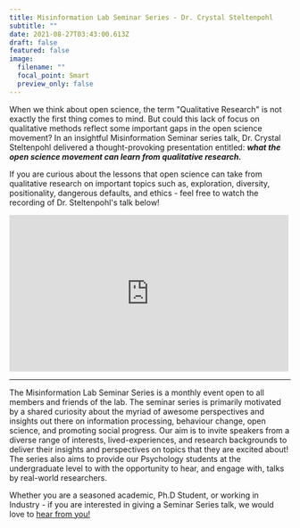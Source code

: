 ```yaml
---
title: Misinformation Lab Seminar Series - Dr. Crystal Steltenpohl
subtitle: ""
date: 2021-08-27T03:43:00.613Z
draft: false
featured: false
image:
  filename: ""
  focal_point: Smart
  preview_only: false
---
```


When we think about open science, the term "Qualitative Research" is not exactly the first thing comes to mind. But could this lack of focus on qualitative methods reflect some important gaps in the open science movement? In an insightful Misinformation Seminar series talk, Dr. Crystal Steltenpohl delivered a thought-provoking presentation entitled: ***what the open science movement can learn from qualitative research.*** 

If you are curious about the lessons that open science can take from qualitative research on important topics such as, exploration, diversity, positionality, dangerous defaults, and ethics - feel free to watch the recording of Dr. Steltenpohl's talk below!  

<iframe id="kaltura_player" src="https://cdnapisec.kaltura.com/p/2006242/sp/200624200/embedIframeJs/uiconf_id/32026212/partner_id/2006242?iframeembed=true&playerId=kaltura_player&entry_id=1_wvlm0i12&flashvars[streamerType]=auto&amp;flashvars[localizationCode]=en&amp;flashvars[leadWithHTML5]=true&amp;flashvars[sideBarContainer.plugin]=true&amp;flashvars[sideBarContainer.position]=left&amp;flashvars[sideBarContainer.clickToClose]=true&amp;flashvars[chapters.plugin]=true&amp;flashvars[chapters.layout]=vertical&amp;flashvars[chapters.thumbnailRotator]=false&amp;flashvars[streamSelector.plugin]=true&amp;flashvars[EmbedPlayer.SpinnerTarget]=videoHolder&amp;flashvars[dualScreen.plugin]=true&amp;flashvars[mediaProxy.mediaPlayTo]=2177&amp;flashvars[Kaltura.addCrossoriginToIframe]=true&amp;&wid=1_igll5j51" width="500" height="281" allowfullscreen webkitallowfullscreen mozAllowFullScreen allow="autoplay *; fullscreen *; encrypted-media *"  frameborder="0" title="Kaltura Player"></iframe>

---
The Misinformation Lab Seminar Series is a monthly event open to all members and friends of the lab. The seminar series is primarily motivated by a shared curiosity about the myriad of awesome perspectives and insights out there on information processing, behaviour change, open science, and promoting social progress. Our aim is to invite speakers from a diverse range of interests, lived-experiences, and research backgrounds to deliver their insights and perspectives on topics that they are excited about! The series also aims to provide our Psychology students at the undergraduate level to with the opportunity to hear, and engage with, talks by real-world researchers.

Whether you are a seasoned academic, Ph.D Student, or working in Industry - if you are interested in giving a Seminar Series talk, we would love to [hear from you!](mailto:josh.rhee@deakin.edu.au)

